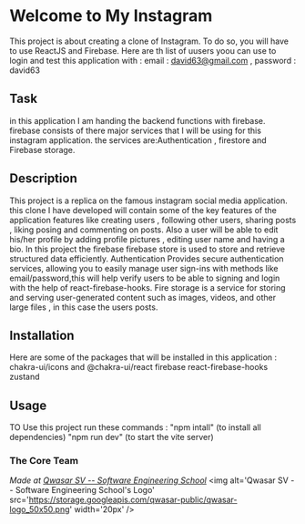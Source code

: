 # Welcome to My Instagram
This project is about creating a clone of Instagram.
To do so, you will have to use ReactJS and Firebase.
Here are th list of uusers yoou can use to login and test this application with :
email : david63@gmail.com , password : david63

## Task
in this application I am handing the backend functions with firebase.
firebase consists of there major services that I will be using for this instagram application.
the services are:Authentication , firestore and Firebase storage.

## Description
This project is a replica on the famous instagram social media application.
this clone I have developed will contain some of the key features of the application features like creating users ,
following other users, sharing posts , liking posing and commenting on posts.
Also a user will be able to edit his/her profile by adding profile pictures , editing user name and having a bio.
In this project the firebase firebase store is used to store and retrieve structured data efficiently.
Authentication Provides secure authentication services, allowing you to easily manage user sign-ins with methods 
like email/password,this will help verify users to be able to signing and login with the help of react-firebase-hooks.
Fire storage is a service for storing and serving user-generated content such as images, videos, and other large files ,
in this case the users posts.
## Installation
Here are some of the packages that will be installed in this application :
chakra-ui/icons and @chakra-ui/react 
firebase 
react-firebase-hooks
zustand
## Usage
TO Use this project run these commands :
"npm intall" (to install all dependencies)
"npm run dev" (to start the vite server)
### The Core Team

<span><i>Made at <a href='https://qwasar.io'>Qwasar SV -- Software Engineering School</a></i></span>
<span><img alt='Qwasar SV -- Software Engineering School's Logo' src='https://storage.googleapis.com/qwasar-public/qwasar-logo_50x50.png' width='20px' /></span>


